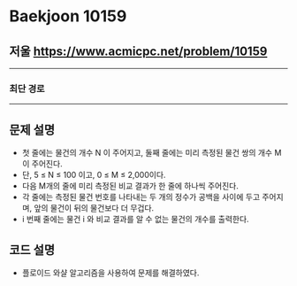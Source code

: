 Baekjoon 10159
=============
저울  <https://www.acmicpc.net/problem/10159>
---------------
- - -
### 최단 경로
- - -
## 문제 설명
- 첫 줄에는 물건의 개수 N 이 주어지고, 둘째 줄에는 미리 측정된 물건 쌍의 개수 M이 주어진다. 
- 단, 5 ≤ N ≤ 100 이고, 0 ≤ M ≤ 2,000이다. 
- 다음 M개의 줄에 미리 측정된 비교 결과가 한 줄에 하나씩 주어진다.  
- 각 줄에는 측정된 물건 번호를 나타내는 두 개의 정수가 공백을 사이에 두고 주어지며, 앞의 물건이 뒤의 물건보다 더 무겁다.
-  i 번째 줄에는 물건 i 와 비교 결과를 알 수 없는 물건의 개수를 출력한다.
## 코드 설명
- 플로이드 와샬 알고리즘을 사용하여 문제를 해결하였다.
